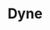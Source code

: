 ---
blog: https://dyne.org/category/blog
codehost: https://github.com/dyne
facebook: https://facebook.com/dyne.org
googleplus: http://plus.google.com/+DyneOrg
instagram: https://instagram.com/dyneorg
logohandle: dyne
sort: dyne
title: Dyne
twitter: https://x.com/DyneOrg
website: https://www.dyne.org/
youtube: https://youtube.com/channel/UCpxJXJlcU8iUW5uWpl4Bo3A
---